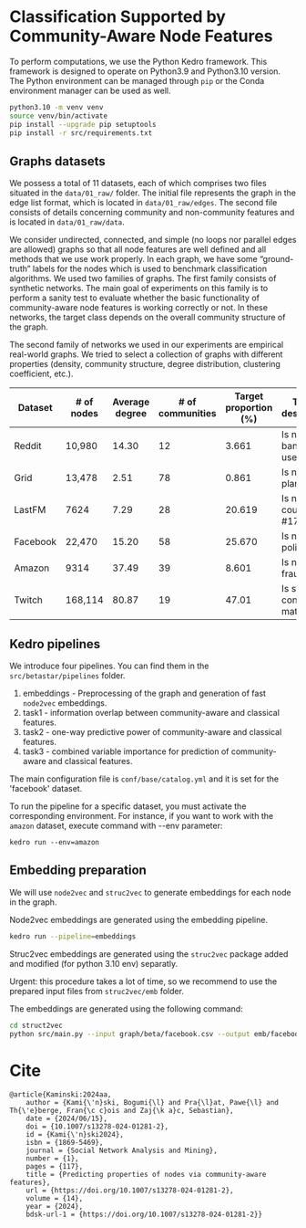 # Classification Supported by Community-Aware Node Features

To perform computations, we use the Python Kedro framework. 
This framework is designed to operate on Python3.9 and Python3.10 version.
The Python environment can be managed through `pip` or the Conda environment manager can be used as well.

```bash
python3.10 -m venv venv 
source venv/bin/activate
pip install --upgrade pip setuptools
pip install -r src/requirements.txt
```

## Graphs datasets

We possess a total of 11 datasets, each of which comprises two files situated in the `data/01_raw/` folder. 
The initial file represents the graph in the edge list format, which is located in `data/01_raw/edges`. 
The second file consists of details concerning community and non-community features and is located in `data/01_raw/data`.

We consider undirected, connected, and simple (no loops nor parallel edges are allowed) graphs so that all node features are well defined and all methods that we use work properly. 
In each graph, we have some “ground-truth” labels for the nodes which is used to benchmark classification algorithms.
We used two families of graphs. 
The first family consists of synthetic networks.
The main goal of experiments on this family is to perform a sanity test to evaluate whether the basic functionality of community-aware node features is working correctly or not. 
In these networks, the target class depends on the overall community structure of the graph.

The second family of networks we used in our experiments are empirical real-world graphs. 
We tried to select a collection of graphs with different properties (density, community structure, degree distribution, clustering coefficient, etc.). 

|Dataset | # of nodes | Average degree | # of communities | Target proportion (%) | Target description |
|---|---|---|---|---|---|
|Reddit|10,980|14.30|12|3.661|Is node a banned user|
|Grid|13,478|2.51|78|0.861|Is node a plant|
|LastFM|7624|7.29|28|20.619|Is node in country #17|
|Facebook|22,470|15.20|58|25.670|Is node a politician|
|Amazon|9314|37.49|39|8.601|Is node fraudulent|
|Twitch|168,114|80.87|19|47.01|Is streamed content mature|

## Kedro pipelines

We introduce four pipelines. You can find them in the `src/betastar/pipelines` folder. 
1. embeddings - Preprocessing of the graph and generation of fast `node2vec` embeddings.
2. task1 - information overlap between community-aware and classical features.
3. task2 - one-way predictive power of community-aware and classical features.
4. task3 - combined variable importance for prediction of community-aware and classical features.

The main configuration file is `conf/base/catalog.yml` and it is set for the 'facebook' dataset.

To run the pipeline for a specific dataset, you must activate the corresponding environment. 
For instance, if you want to work with the `amazon` dataset, execute command with --env parameter:
```base
kedro run --env=amazon
```


## Embedding preparation
We will use `node2vec` and `struc2vec` to generate embeddings for each node in the graph.

Node2vec embeddings are generated using the embedding pipeline.
```bash
kedro run --pipeline=embeddings
```

Struc2vec embeddings are generated using the `struc2vec` package added and modified (for python 3.10 env) separatly.


Urgent: this procedure takes a lot of time, so we recommend to use the prepared input files from `struc2vec/emb` folder.


The embeddings are generated using the following command:
```bash
cd struct2vec
python src/main.py --input graph/beta/facebook.csv --output emb/facebook.emb --num-walks 10 --walk-length 50 --window-size 5 --dimensions 16 --OPT1 True --OPT2 True --OPT3 True --worker 1
```
# Cite
```
@article{Kaminski:2024aa,
	author = {Kami{\'n}ski, Bogumi{\l} and Pra{\l}at, Pawe{\l} and Th{\'e}berge, Fran{\c c}ois and Zaj{\k a}c, Sebastian},
	date = {2024/06/15},
	doi = {10.1007/s13278-024-01281-2},
	id = {Kami{\'n}ski2024},
	isbn = {1869-5469},
	journal = {Social Network Analysis and Mining},
	number = {1},
	pages = {117},
	title = {Predicting properties of nodes via community-aware features},
	url = {https://doi.org/10.1007/s13278-024-01281-2},
	volume = {14},
	year = {2024},
	bdsk-url-1 = {https://doi.org/10.1007/s13278-024-01281-2}}
```
